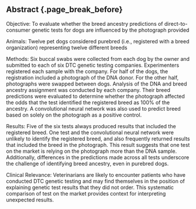 ## Abstract {.page_break_before}

Objective: 
To evaluate whether the breed ancestry predictions of direct-to-consumer genetic tests for dogs are influenced by the photograph provided

Animals:
Twelve pet dogs considered purebred (i.e., registered with a breed organization) representing twelve different breeds

Methods:
Six buccal swabs were collected from each dog by the owner and submitted to each of six DTC genetic testing companies.
Experimenters registered each sample with the company.
For half of the dogs, the registration included a photograph of the DNA donor.
For the other half, photographs were swapped between dogs.
Analysis of the DNA and breed ancestry assignment was conducted by each company.
Their breed predictions were evaluated to determine whether the photograph affected the odds that the test identified the registered breed as 100% of the ancestry.
A convolutional neural network was also used to predict breed based on solely on the photograph as a positive control.

Results:
Five of the six tests always produced results that included the registered breed.
One test and the convolutional neural network were unlikely to identify the registered breed, and also frequently returned results that included the breed in the photograph.
This result suggests that one test on the market is relying on the photograph more than the DNA sample.
Additionally, differences in the predictions made across all tests underscore the challenge of identifying breed ancestry, even in purebred dogs.

Clinical Relevance:
Veterinarians are likely to encounter patients who have conducted DTC genetic testing and may find themselves in the position of explaining genetic test results that they did not order.
This systematic comparison of test on the market provides context for interpreting unexpected results. 


